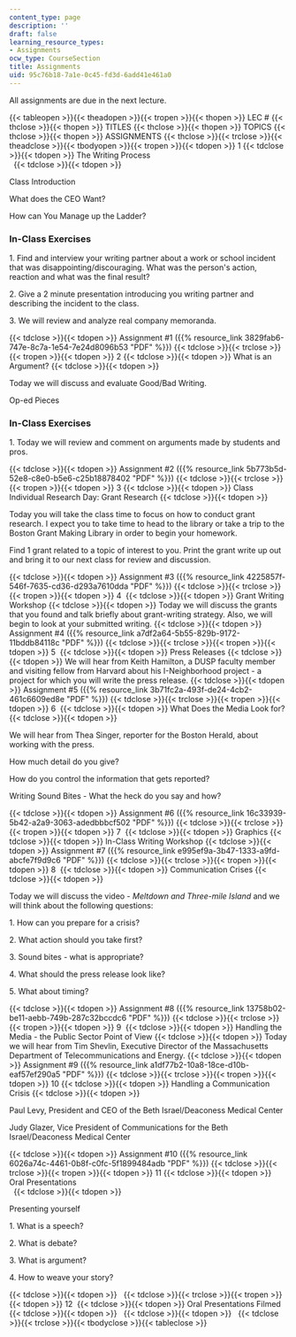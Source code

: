 ```yaml
---
content_type: page
description: ''
draft: false
learning_resource_types:
- Assignments
ocw_type: CourseSection
title: Assignments
uid: 95c76b18-7a1e-0c45-fd3d-6add41e461a0
---
```

All assignments are due in the next lecture.

{{< tableopen >}}{{< theadopen >}}{{< tropen >}}{{< thopen >}}
LEC #
{{< thclose >}}{{< thopen >}}
TITLES
{{< thclose >}}{{< thopen >}}
TOPICS
{{< thclose >}}{{< thopen >}}
ASSIGNMENTS
{{< thclose >}}{{< trclose >}}{{< theadclose >}}{{< tbodyopen >}}{{< tropen >}}{{< tdopen >}}
1
{{< tdclose >}}{{< tdopen >}}
The Writing Process   
 
{{< tdclose >}}{{< tdopen >}}

Class Introduction

What does the CEO Want?

How can You Manage up the Ladder?

### In-Class Exercises

1\. Find and interview your writing partner about a work or school incident that was disappointing/discouraging. What was the person's action, reaction and what was the final result?

2\. Give a 2 minute presentation introducing you writing partner and describing the incident to the class.

3\. We will review and analyze real company memoranda.

{{< tdclose >}}{{< tdopen >}}
Assignment #1 ({{% resource_link 3829fab6-747e-8c7a-1e54-7e24d8096b53 "PDF" %}})
{{< tdclose >}}{{< trclose >}}{{< tropen >}}{{< tdopen >}}
2
{{< tdclose >}}{{< tdopen >}}
What is an Argument?
{{< tdclose >}}{{< tdopen >}}

Today we will discuss and evaluate Good/Bad Writing.

Op-ed Pieces

### In-Class Exercises

1\. Today we will review and comment on arguments made by students and pros.

{{< tdclose >}}{{< tdopen >}}
Assignment #2 ({{% resource_link 5b773b5d-52e8-c8e0-b5e6-c25b18878402 "PDF" %}})
{{< tdclose >}}{{< trclose >}}{{< tropen >}}{{< tdopen >}}
3
{{< tdclose >}}{{< tdopen >}}
Class Individual Research Day: Grant Research
{{< tdclose >}}{{< tdopen >}}

Today you will take the class time to focus on how to conduct grant research. I expect you to take time to head to the library or take a trip to the Boston Grant Making Library in order to begin your homework.

Find 1 grant related to a topic of interest to you. Print the grant write up out and bring it to our next class for review and discussion.

{{< tdclose >}}{{< tdopen >}}
Assignment #3 ({{% resource_link 4225857f-546f-7635-cd36-d293a7610dda "PDF" %}})
{{< tdclose >}}{{< trclose >}}{{< tropen >}}{{< tdopen >}}
4 
{{< tdclose >}}{{< tdopen >}}
Grant Writing Workshop
{{< tdclose >}}{{< tdopen >}}
Today we will discuss the grants that you found and talk briefly about grant-writing strategy. Also, we will begin to look at your submitted writing.
{{< tdclose >}}{{< tdopen >}}
Assignment #4 ({{% resource_link a7df2a64-5b55-829b-9172-11bddb84118c "PDF" %}})
{{< tdclose >}}{{< trclose >}}{{< tropen >}}{{< tdopen >}}
5 
{{< tdclose >}}{{< tdopen >}}
Press Releases
{{< tdclose >}}{{< tdopen >}}
We will hear from Keith Hamilton, a DUSP faculty member and visiting fellow from Harvard about his I-Neighborhood project - a project for which you will write the press release.
{{< tdclose >}}{{< tdopen >}}
Assignment #5 ({{% resource_link 3b71fc2a-493f-de24-4cb2-461c6609ed8e "PDF" %}})
{{< tdclose >}}{{< trclose >}}{{< tropen >}}{{< tdopen >}}
6 
{{< tdclose >}}{{< tdopen >}}
What Does the Media Look for?
{{< tdclose >}}{{< tdopen >}}

We will hear from Thea Singer, reporter for the Boston Herald, about working with the press.

How much detail do you give?

How do you control the information that gets reported?

Writing Sound Bites - What the heck do you say and how?

{{< tdclose >}}{{< tdopen >}}
Assignment #6 ({{% resource_link 16c33939-5b42-a2a9-3063-adedbbbcf502 "PDF" %}})
{{< tdclose >}}{{< trclose >}}{{< tropen >}}{{< tdopen >}}
7 
{{< tdclose >}}{{< tdopen >}}
Graphics
{{< tdclose >}}{{< tdopen >}}
In-Class Writing Workshop
{{< tdclose >}}{{< tdopen >}}
Assignment #7 ({{% resource_link e995ef9a-3b47-1333-a9fd-abcfe7f9d9c6 "PDF" %}})
{{< tdclose >}}{{< trclose >}}{{< tropen >}}{{< tdopen >}}
8 
{{< tdclose >}}{{< tdopen >}}
Communication Crises
{{< tdclose >}}{{< tdopen >}}

Today we will discuss the video - *Meltdown and Three-mile Island* and we will think about the following questions:

1\. How can you prepare for a crisis?

2\. What action should you take first?

3\. Sound bites - what is appropriate?

4\. What should the press release look like?

5\. What about timing?

{{< tdclose >}}{{< tdopen >}}
Assignment #8 ({{% resource_link 13758b02-be11-aebb-749b-287c32bccdc6 "PDF" %}})
{{< tdclose >}}{{< trclose >}}{{< tropen >}}{{< tdopen >}}
9 
{{< tdclose >}}{{< tdopen >}}
Handling the Media - the Public Sector Point of View
{{< tdclose >}}{{< tdopen >}}
Today we will hear from Tim Shevlin, Executive Director of the Massachusetts Department of Telecommunications and Energy.
{{< tdclose >}}{{< tdopen >}}
Assignment #9 ({{% resource_link a1df77b2-10a8-18ce-d10b-eaf57ef290a5 "PDF" %}})
{{< tdclose >}}{{< trclose >}}{{< tropen >}}{{< tdopen >}}
10
{{< tdclose >}}{{< tdopen >}}
Handling a Communication Crisis
{{< tdclose >}}{{< tdopen >}}

Paul Levy, President and CEO of the Beth Israel/Deaconess Medical Center

Judy Glazer, Vice President of Communications for the Beth Israel/Deaconess Medical Center

{{< tdclose >}}{{< tdopen >}}
Assignment #10 ({{% resource_link 6026a74c-4461-0b8f-c0fc-5f1899484adb "PDF" %}})
{{< tdclose >}}{{< trclose >}}{{< tropen >}}{{< tdopen >}}
11
{{< tdclose >}}{{< tdopen >}}
Oral Presentations   
 
{{< tdclose >}}{{< tdopen >}}

Presenting yourself

1\. What is a speech?

2\. What is debate?

3\. What is argument?

4\. How to weave your story?

{{< tdclose >}}{{< tdopen >}}
 
{{< tdclose >}}{{< trclose >}}{{< tropen >}}{{< tdopen >}}
12 
{{< tdclose >}}{{< tdopen >}}
Oral Presentations Filmed
{{< tdclose >}}{{< tdopen >}}
 
{{< tdclose >}}{{< tdopen >}}
 
{{< tdclose >}}{{< trclose >}}{{< tbodyclose >}}{{< tableclose >}}